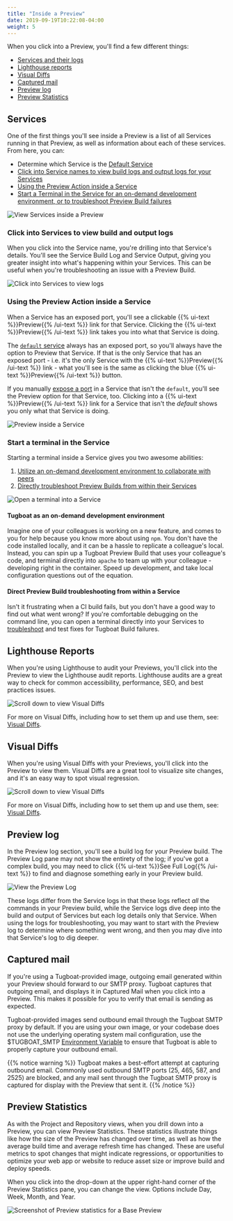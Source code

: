 ```yaml
---
title: "Inside a Preview"
date: 2019-09-19T10:22:08-04:00
weight: 5
---
```


When you click into a Preview, you'll find a few different things:

- [Services and their logs](#services)
- [Lighthouse reports](#lighthouse-reports)
- [Visual Diffs](#visual-diffs)
- [Captured mail](#captured-mail)
- [Preview log](#preview-log)
- [Preview Statistics](#preview-statistics)

## Services

One of the first things you'll see inside a Preview is a list of all Services running in that Preview, as well as
information about each of these services. From here, you can:

- Determine which Service is the
  [Default Service](/setting-up-services/how-to-set-up-services/define-a-default-service/)
- [Click into Service names to view build logs and output logs for your Services](#click-into-services-to-view-build-and-output-logs)
- [Using the Preview Action inside a Service](#using-the-preview-action-inside-a-service)
- [Start a Terminal in the Service for an on-demand development environment, or to troubleshoot Preview Build failures](#start-a-terminal-in-the-service)

![View Services inside a Preview](/_images/inside-a-preview-services.png)

### Click into Services to view build and output logs

When you click into the Service name, you're drilling into that Service's details. You'll see the Service Build Log and
Service Output, giving you greater insight into what's happening within your Services. This can be useful when you're
troubleshooting an issue with a Preview Build.

![Click into Services to view logs](/_images/inside-a-preview-service-build-and-output-logs.png)

### Using the Preview Action inside a Service

When a Service has an exposed port, you'll see a clickable {{% ui-text %}}Preview{{% /ui-text %}} link for that Service.
Clicking the {{% ui-text %}}Preview{{% /ui-text %}} link takes you into what that Service is doing.

The [`default` service](/setting-up-services/how-to-set-up-services/define-a-default-service/) always has an exposed
port, so you'll always have the option to Preview that Service. If that is the only Service that has an exposed port -
i.e. it's the only Service with the {{% ui-text %}}Preview{{% /ui-text %}} link - what you'll see is the same as
clicking the blue {{% ui-text %}}Preview{{% /ui-text %}} button.

If you manually [expose a port](/setting-up-services/how-to-set-up-services/expose-a-service-http-port/) in a Service
that isn't the `default`, you'll see the Preview option for that Service, too. Clicking into a
{{% ui-text %}}Preview{{% /ui-text %}} link for a Service that isn't the _default_ shows you only what that Service is
doing.

![Preview inside a Service](/_images/inside-a-preview-preview-action.png)

### Start a terminal in the Service

Starting a terminal inside a Service gives you two awesome abilities:

1. [Utilize an on-demand development environment to collaborate with peers](#tugboat-as-an-on-demand-development-environment)
2. [Directly troubleshoot Preview Builds from within their Services](#direct-preview-build-troubleshooting-from-within-a-service)

![Open a terminal into a Service](/_images/inside-a-preview-open-terminal-into-service.png)

#### Tugboat as an on-demand development environment

Imagine one of your colleagues is working on a new feature, and comes to you for help because you know more about using
`npm`. You don't have the code installed locally, and it can be a hassle to replicate a colleague's local. Instead, you
can spin up a Tugboat Preview Build that uses your colleague's code, and terminal directly into `apache` to team up with
your colleague - developing right in the container. Speed up development, and take local configuration questions out of
the equation.

#### Direct Preview Build troubleshooting from within a Service

Isn't it frustrating when a CI build fails, but you don't have a good way to find out what went wrong? If you're
comfortable debugging on the command line, you can open a terminal directly into your Services to
[troubleshoot](/troubleshooting/) and test fixes for Tugboat Build failures.

## Lighthouse Reports

When you're using Lighthouse to audit your Previews, you'll click into the Preview to view the Lighthouse audit reports.
Lighthouse audits are a great way to check for common accessibility, performance, SEO, and best practices issues.

![Scroll down to view Visual Diffs](/_images/lighthouse-reports-in-preview-dashboard.png)

For more on Visual Diffs, including how to set them up and use them, see:
[Visual Diffs](/visual-diffs/using-visual-diffs/).

## Visual Diffs

When you're using Visual Diffs with your Previews, you'll click into the Preview to view them. Visual Diffs are a great
tool to visualize site changes, and it's an easy way to spot visual regression.

![Scroll down to view Visual Diffs](/_images/visual-diffs-scroll-to-view-visual-diffs.png)

For more on Visual Diffs, including how to set them up and use them, see:
[Visual Diffs](/visual-diffs/using-visual-diffs/).

## Preview log

In the Preview log section, you'll see a build log for your Preview build. The Preview Log pane may not show the
entirety of the log; if you've got a complex build, you may need to click {{% ui-text %}}See Full Log{{% /ui-text %}} to
find and diagnose something early in your Preview build.

![View the Preview Log](/_images/inside-a-preview-log.png)

These logs differ from the Service logs in that these logs reflect _all_ the commands in your Preview build, while the
Service logs dive deep into the build and output of Services but each log details only that Service. When using the logs
for troubleshooting, you may want to start with the Preview log to determine where something went wrong, and then you
may dive into that Service's log to dig deeper.

## Captured mail

If you're using a Tugboat-provided image, outgoing email generated within your Preview should forward to our SMTP proxy.
Tugboat captures that outgoing email, and displays it in Captured Mail when you click into a Preview. This makes it
possible for you to verify that email is sending as expected.

Tugboat-provided images send outbound email through the Tugboat SMTP proxy by default. If you are using your own image,
or your codebase does not use the underlying operating system mail configuration, use the \$TUGBOAT_SMTP
[Environment Variable](/reference/environment-variables/#tugboat-environment-variables) to ensure that Tugboat is able
to properly capture your outbound email.

{{% notice warning %}} Tugboat makes a best-effort attempt at capturing outbound email. Commonly used outbound SMTP
ports (25, 465, 587, and 2525) are blocked, and any mail sent through the Tugboat SMTP proxy is captured for display
with the Preview that sent it. {{% /notice %}}

## Preview Statistics

As with the Project and Repository views, when you drill down into a Preview, you can view Preview Statistics. These
statistics illustrate things like how the size of the Preview has changed over time, as well as how the average build
time and average refresh time has changed. These are useful metrics to spot changes that might indicate regressions, or
opportunities to optimize your web app or website to reduce asset size or improve build and deploy speeds.

When you click into the drop-down at the upper right-hand corner of the Preview Statistics pane, you can change the
view. Options include Day, Week, Month, and Year.

![Screenshot of Preview statistics for a Base Preview](/_images/preview-statistics.png)
